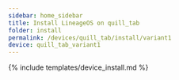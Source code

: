 ```yaml
---
sidebar: home_sidebar
title: Install LineageOS on quill_tab
folder: install
permalink: /devices/quill_tab/install/variant1
device: quill_tab_variant1
---
```

{% include templates/device_install.md %}
